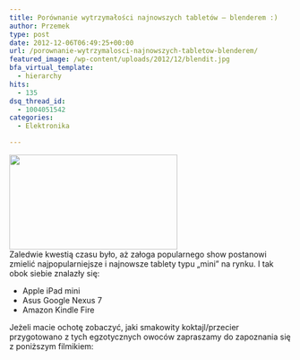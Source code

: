 ```yaml
---
title: Porównanie wytrzymałości najnowszych tabletów – blenderem :)
author: Przemek
type: post
date: 2012-12-06T06:49:25+00:00
url: /porownanie-wytrzymalosci-najnowszych-tabletow-blenderem/
featured_image: /wp-content/uploads/2012/12/blendit.jpg
bfa_virtual_template:
  - hierarchy
hits:
  - 135
dsq_thread_id:
  - 1004051542
categories:
  - Elektronika

---
```

<div>
  <a href="http://techfreak.pl/wp-content/uploads/2012/12/blendit.jpg"><img class="aligncenter size-medium wp-image-165" title="blendit" alt="" src="http://techfreak.pl/wp-content/uploads/2012/12/blendit-300x169.jpg" width="300" height="169" /></a>
</div>

<div>
  Zaledwie kwestią czasu było, aż załoga popularnego show postanowi zmielić najpopularniejsze i najnowsze tablety typu &#8222;mini&#8221; na rynku. I tak obok siebie znalazły się:
</div>

<div>
  <ul>
    <li>
      Apple iPad mini
    </li>
    <li>
      Asus Google Nexus 7
    </li>
    <li>
      Amazon Kindle Fire
    </li>
  </ul>
  
  <div>
    <!--more-->
  </div>
</div>

Jeżeli macie ochotę zobaczyć, jaki smakowity koktajl/przecier przygotowano z tych egzotycznych owoców zapraszamy do zapoznania się z poniższym filmikiem:



<div>
</div>